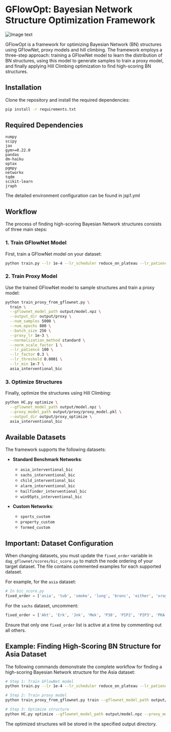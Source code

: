 # GFlowOpt: Bayesian Network Structure Optimization Framework

![Image text](https://github.com/yy444/GflowOpt/blob/main/modelfig3_00.png)

GFlowOpt is a framework for optimizing Bayesian Network (BN) structures using GFlowNet, proxy models and hill climbing. The framework employs a three-step approach: training a GFlowNet model to learn the distribution of BN structures, using this model to generate samples to train a proxy model, and finally applying Hill Climbing optimization to find high-scoring BN structures.


## Installation

Clone the repository and install the required dependencies:

```bash
pip install -r requirements.txt
```

## Required Dependencies

```
numpy
scipy
jax
gym>=0.22.0
pandas
dm-haiku
optax
pgmpy
networkx
tqdm
scikit-learn
jraph
```
The detailed environment configuration can be found in jsp1.yml
## Workflow

The process of finding high-scoring Bayesian Network structures consists of three main steps:

### 1. Train GFlowNet Model

First, train a GFlowNet model on your dataset:

```bash
python train.py --lr 1e-4 --lr_scheduler reduce_on_plateau --lr_patience 100 --lr_factor 0.3 --lr_min 1e-7 --batch_size 256 asia_interventional_bic
```

### 2. Train Proxy Model

Use the trained GFlowNet model to sample structures and train a proxy model:

```bash
python train_proxy_from_gflownet.py \
  train \
  --gflownet_model_path output/model.npz \
  --output_dir output/proxy \
  --num_samples 5000 \
  --num_epochs 800 \
  --batch_size 256 \
  --proxy_lr 1e-3 \
  --normalization_method standard \
  --norm_scale_factor 1 \
  --lr_patience 100 \
  --lr_factor 0.3 \
  --lr_threshold 0.0001 \
  --lr_min 1e-7 \
  asia_interventional_bic
```

### 3. Optimize Structures

Finally, optimize the structures using Hill Climbing:

```bash
python HC.py optimize \
  --gflownet_model_path output/model.npz \
  --proxy_model_path output/proxy/proxy_model.pkl \
  --output_dir output/proxy_optimize \
  asia_interventional_bic
```

## Available Datasets

The framework supports the following datasets:

- **Standard Benchmark Networks**:
  - `asia_interventional_bic`
  - `sachs_interventional_bic`
  - `child_interventional_bic`
  - `alarm_interventional_bic`
  - `hailfinder_interventional_bic`
  - `win95pts_interventional_bic`

- **Custom Networks**:
  - `sports_custom`
  - `property_custom`
  - `formed_custom`

## Important: Dataset Configuration

When changing datasets, you must update the `fixed_order` variable in `dag_gflownet/scores/bic_score.py` to match the node ordering of your target dataset. The file contains commented examples for each supported dataset.

For example, for the `asia` dataset:

```python
# In bic_score.py
fixed_order = ['asia', 'tub', 'smoke', 'lung', 'bronc', 'either', 'xray', 'dysp']
```

For the `sachs` dataset, uncomment:

```python
fixed_order = ['Akt', 'Erk', 'Jnk', 'Mek', 'P38', 'PIP2', 'PIP3', 'PKA', 'PKC', 'Plcg', 'Raf']
```

Ensure that only one `fixed_order` list is active at a time by commenting out all others.

## Example: Finding High-Scoring BN Structure for Asia Dataset

The following commands demonstrate the complete workflow for finding a high-scoring Bayesian Network structure for the Asia dataset:

```bash
# Step 1: Train GFlowNet model
python train.py --lr 1e-4 --lr_scheduler reduce_on_plateau --lr_patience 100 --lr_factor 0.3 --lr_min 1e-7 --batch_size 256 asia_interventional_bic

# Step 2: Train proxy model
python train_proxy_from_gflownet.py train --gflownet_model_path output/model.npz --output_dir output/proxy --num_samples 5000 --num_epochs 800 --batch_size 256 --proxy_lr 1e-3 --normalization_method standard --norm_scale_factor 1 --lr_patience 100 --lr_factor 0.3 --lr_threshold 0.0001 --lr_min 1e-7 asia_interventional_bic

# Step 3: Optimize structure
python HC.py optimize --gflownet_model_path output/model.npz --proxy_model_path output/proxy/proxy_model.pkl --output_dir output/proxy_optimize asia_interventional_bic
```

The optimized structures will be stored in the specified output directory.




